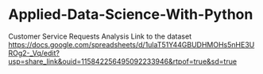 # Applied-Data-Science-With-Python
Customer Service Requests Analysis
Link to the dataset https://docs.google.com/spreadsheets/d/1ulaT51Y44GBUDHMOHs5nHE3UROg2-_Vq/edit?usp=share_link&ouid=115842256495092233946&rtpof=true&sd=true
